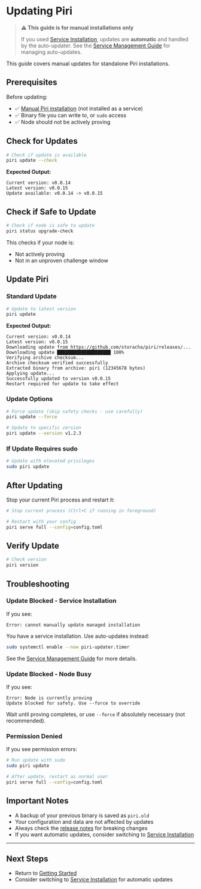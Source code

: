 # Updating Piri

> **⚠️ This guide is for manual installations only**
>
> If you used [Service Installation](./service-installation.md), updates are **automatic** and handled by the auto-updater.
> See the [Service Management Guide](./service-management.md) for managing auto-updates.

This guide covers manual updates for standalone Piri installations.

## Prerequisites

Before updating:
- ✅ [Manual Piri installation](./manual-installation.md) (not installed as a service)
- ✅ Binary file you can write to, or `sudo` access
- ✅ Node should not be actively proving

## Check for Updates

```bash
# Check if update is available
piri update --check
```

**Expected Output:**
```
Current version: v0.0.14
Latest version: v0.0.15
Update available: v0.0.14 -> v0.0.15
```

## Check if Safe to Update

```bash
# Check if node is safe to update
piri status upgrade-check
```

This checks if your node is:
- Not actively proving
- Not in an unproven challenge window

## Update Piri

### Standard Update

```bash
# Update to latest version
piri update
```

**Expected Output:**
```
Current version: v0.0.14
Latest version: v0.0.15
Downloading update from https://github.com/storacha/piri/releases/...
Downloading update ████████████████████ 100%
Verifying archive checksum...
Archive checksum verified successfully
Extracted binary from archive: piri (12345678 bytes)
Applying update...
Successfully updated to version v0.0.15
Restart required for update to take effect
```

### Update Options

```bash
# Force update (skip safety checks - use carefully)
piri update --force

# Update to specific version
piri update --version v1.2.3
```

### If Update Requires sudo

```bash
# Update with elevated privileges
sudo piri update
```

## After Updating

Stop your current Piri process and restart it:

```bash
# Stop current process (Ctrl+C if running in foreground)

# Restart with your config
piri serve full --config=config.toml
```

## Verify Update

```bash
# Check version
piri version
```

## Troubleshooting

### Update Blocked - Service Installation

If you see:
```
Error: cannot manually update managed installation
```

You have a service installation. Use auto-updates instead:
```bash
sudo systemctl enable --now piri-updater.timer
```

See the [Service Management Guide](./service-management.md) for more details.

### Update Blocked - Node Busy

If you see:
```
Error: Node is currently proving
Update blocked for safety. Use --force to override
```

Wait until proving completes, or use `--force` if absolutely necessary (not recommended).

### Permission Denied

If you see permission errors:
```bash
# Run update with sudo
sudo piri update

# After update, restart as normal user
piri serve full --config=config.toml
```

## Important Notes

- A backup of your previous binary is saved as `piri.old`
- Your configuration and data are not affected by updates
- Always check the [release notes](https://github.com/storacha/piri/releases/latest) for breaking changes
- If you want automatic updates, consider switching to [Service Installation](./service-installation.md)

---

## Next Steps

- Return to [Getting Started](../getting-started.md)
- Consider switching to [Service Installation](./service-installation.md) for automatic updates
